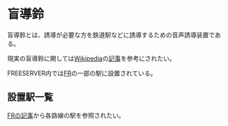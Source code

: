 # 盲導鈴

盲導鈴とは、誘導が必要な方を鉄道駅などに誘導するための音声誘導装置である。

現実の盲導鈴に関しては[Wikipedia](https://ja.wikipedia.org)の[記事](https://ja.wikipedia.org/wiki/盲導鈴)を参考にされたい。

FREESERVER内では[FR](/transports/train/FR/)の一部の駅に設置されている。

## 設置駅一覧

[FRの記事](/transports/train/FR/)から各路線の駅を参照されたい。
